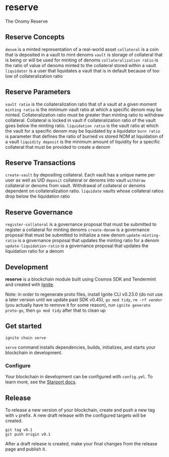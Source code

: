 # reserve

The Onomy Reserve

## Reserve Concepts

`denom` is a minted representation of a real-world asset
`collateral` is a coin that is deposited in a vault to mint denoms
`vault` is storage of collateral that is being or will be used for minting of denoms
`collateralization ratio` is the ratio of value of denoms minted to the collateral stored within a vault
`liquidator` is a user that liquidates a vault that is in default because of too low of collateralization ratio

## Reserve Parameters

`vault ratio` is the collateralization ratio that of a vault at a given moment
`minting ratio` is the minimum vault ratio at which a specific denom may be minted.  Collateralization ratio must be greater than minting ratio to withdraw collateral.  Collateral is locked in vault if collateralization ratio of the vault goes below the minting ratio.
`liquidation ratio` is the vault ratio at which the vault for a specific denom may be liquidated by a liquidator
`burn ratio` is parameter that defines the ratio of burned vs stored NOM at liquidation of a vault
`liquidity deposit` is the minimum amount of liquidity for a specific collateral that must be provided to create a denom

## Reserve Transactions

`create-vault` by depositing collateral.  Each vault has a unique name per user as well as UID
`deposit` collateral or denoms into vault
`withdraw` collateral or denoms from vault.  Withdrawal of collateral or denoms dependent on collateralization ratio.
`liquidate` vaults whose collateral ratios drop below the liquidation ratio

## Reserve Governance

`register-collateral` is a governance proposal that must be submitted to register a collateral for minting denoms
`create-denom` is a governance proposal that must be submitted to initialize a new denom
`update-minting-ratio` is a governance proposal that updates the minting ratio for a denom
`update-liquidation-ratio` is a governance proposal that updates the liquidation ratio for a denom

## Development

**reserve** is a blockchain module built using Cosmos SDK and Tendermint and created with [Ignite](https://github.com/ignite/cli).

Note: in order to regenerate proto files, install Ignite CLI v0.23.0 (do not use a later version until we update past SDK v0.45), `go mod tidy`, `rm -rf vendor` (you actually have to remove it for some reason), run `ignite generate proto-go`, then `go mod tidy` after that to clean up

## Get started

```
ignite chain serve
```

`serve` command installs dependencies, builds, initializes, and starts your blockchain in development.

### Configure

Your blockchain in development can be configured with `config.yml`. To learn more, see the [Starport docs](https://docs.starport.com).

## Release

To release a new version of your blockchain, create and push a new tag with `v` prefix. A new draft release with the configured targets will be created.

```
git tag v0.1
git push origin v0.1
```

After a draft release is created, make your final changes from the release page and publish it.